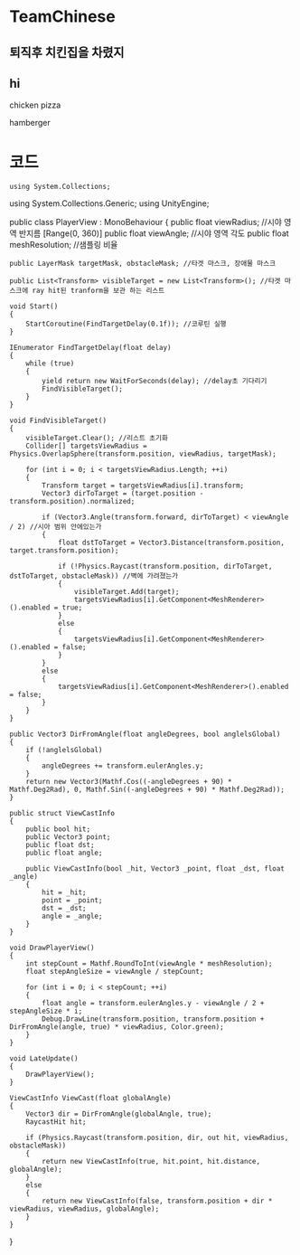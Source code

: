 # TeamChinese
## 퇴직후 치킨집을 차렸지


## hi
chicken
pizza

hamberger

# 코드
    using System.Collections;
using System.Collections.Generic;
using UnityEngine;

public class PlayerView : MonoBehaviour
{
    public float viewRadius; //시야 영역 반지름
    [Range(0, 360)]
    public float viewAngle; //시야 영역 각도
    public float meshResolution; //샘플링 비율


    public LayerMask targetMask, obstacleMask; //타겟 마스크, 장애물 마스크

    public List<Transform> visibleTarget = new List<Transform>(); //타겟 마스크에 ray hit된 tranform을 보관 하는 리스트

    void Start()
    {
        StartCoroutine(FindTargetDelay(0.1f)); //코루틴 실행
    }

    IEnumerator FindTargetDelay(float delay)
    {
        while (true)
        {
            yield return new WaitForSeconds(delay); //delay초 기다리기
            FindVisibleTarget();
        }
    }

    void FindVisibleTarget()
    {
        visibleTarget.Clear(); //리스트 초기화
        Collider[] targetsViewRadius = Physics.OverlapSphere(transform.position, viewRadius, targetMask);

        for (int i = 0; i < targetsViewRadius.Length; ++i)
        {
            Transform target = targetsViewRadius[i].transform;
            Vector3 dirToTarget = (target.position - transform.position).normalized;

            if (Vector3.Angle(transform.forward, dirToTarget) < viewAngle / 2) //시아 범위 안에있는가
            {
                float dstToTarget = Vector3.Distance(transform.position, target.transform.position);

                if (!Physics.Raycast(transform.position, dirToTarget, dstToTarget, obstacleMask)) //벽에 가려졌는가
                {
                    visibleTarget.Add(target);
                    targetsViewRadius[i].GetComponent<MeshRenderer>().enabled = true;
                }
                else
                {
                    targetsViewRadius[i].GetComponent<MeshRenderer>().enabled = false;
                }
            }
            else
            {
                targetsViewRadius[i].GetComponent<MeshRenderer>().enabled = false;
            }
        }
    }

    public Vector3 DirFromAngle(float angleDegrees, bool anglelsGlobal)
    {
        if (!anglelsGlobal)
        {
            angleDegrees += transform.eulerAngles.y;
        }
        return new Vector3(Mathf.Cos((-angleDegrees + 90) * Mathf.Deg2Rad), 0, Mathf.Sin((-angleDegrees + 90) * Mathf.Deg2Rad));
    }

	public struct ViewCastInfo
	{
		public bool hit;
		public Vector3 point;
		public float dst;
		public float angle;

		public ViewCastInfo(bool _hit, Vector3 _point, float _dst, float _angle)
		{
			hit = _hit;
			point = _point;
			dst = _dst;
			angle = _angle;
		}
	}

	void DrawPlayerView()
    {
        int stepCount = Mathf.RoundToInt(viewAngle * meshResolution);
        float stepAngleSize = viewAngle / stepCount;

        for (int i = 0; i < stepCount; ++i)
        {
            float angle = transform.eulerAngles.y - viewAngle / 2 + stepAngleSize * i;
            Debug.DrawLine(transform.position, transform.position + DirFromAngle(angle, true) * viewRadius, Color.green);
        }
    }

    void LateUpdate()
    {
        DrawPlayerView();
    }

    ViewCastInfo ViewCast(float globalAngle)
    {
        Vector3 dir = DirFromAngle(globalAngle, true);
        RaycastHit hit;

        if (Physics.Raycast(transform.position, dir, out hit, viewRadius, obstacleMask))
        {
            return new ViewCastInfo(true, hit.point, hit.distance, globalAngle);
        }
        else
        {
            return new ViewCastInfo(false, transform.position + dir * viewRadius, viewRadius, globalAngle);
        }
    }
}
